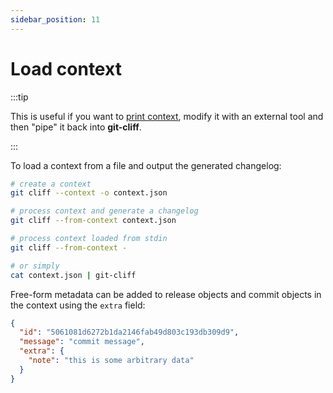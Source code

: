 ```yaml
---
sidebar_position: 11
---
```


# Load context

:::tip

This is useful if you want to [print context](/docs/usage/print-context), modify it with an external tool and then "pipe" it back into **git-cliff**.

:::

To load a context from a file and output the generated changelog:

```bash
# create a context
git cliff --context -o context.json

# process context and generate a changelog
git cliff --from-context context.json

# process context loaded from stdin
git cliff --from-context -

# or simply
cat context.json | git-cliff
```

Free-form metadata can be added to release objects and commit objects in the context using the `extra` field:

```json
{
  "id": "5061081d6272b1da2146fab49d803c193db309d9",
  "message": "commit message",
  "extra": {
    "note": "this is some arbitrary data"
  }
}
```

